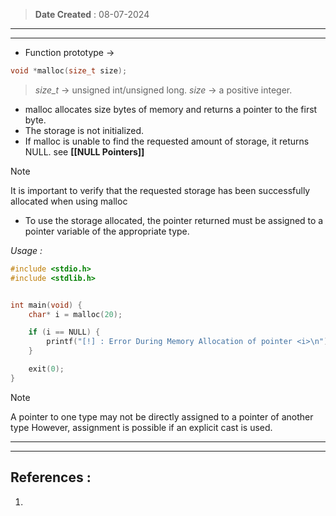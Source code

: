  >**Date Created** : 08-07-2024
--- 
---
- Function prototype ->
```C
void *malloc(size_t size);
```
>_size_t_ -> unsigned int/unsigned long.
 _size_ -> a positive integer.
- malloc allocates size bytes of memory and returns a pointer to the first byte.
- The storage is not initialized.
- If malloc is unable to find the requested amount of storage, it returns NULL. see **[[NULL Pointers]]**
>[!NOTE]
>It is important to verify that the requested storage has been successfully allocated when using malloc
- To use the storage allocated, the pointer returned must be assigned to a pointer variable of the appropriate type.

_Usage :_
```C
#include <stdio.h>
#include <stdlib.h>


int main(void) {
    char* i = malloc(20);

    if (i == NULL) {
        printf("[!] : Error During Memory Allocation of pointer <i>\n");
    }

    exit(0);
}
```
>[!NOTE]
>A pointer to one type may not be directly assigned to a pointer of another type
>However, assignment is possible if an explicit cast is used.


---
---
## References :
1. 